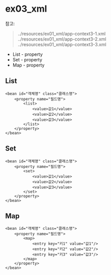 # ex03_xml
 참고:   
 >../resources/ex01_xml/app-context3-1.xml  
 >../resources/ex01_xml/app-context3-2.xml  
 >../resources/ex01_xml/app-context3-3.xml  
 * List - property
 * Set - property
 * Map - property

## List
```
<bean id="객체명" class="클래스명">
	<property name="필드명">
		<list>
			<value>값1</value>
			<value>값2</value>
			<value>값3</value>
		</list>
	</property>
</bean>
```
## Set
```
<bean id="객체명" class="클래스명">
	<property name="필드명">
		<set>
			<value>값1</value>
			<value>값2</value>
			<value>값3</value>
		</set>
	</property>
</bean>
```
## Map
```
<bean id="객체명" class="클래스명">
	<property name="필드명">
		<map>
			<entry key="키1" value="값1"/>
			<entry key="키2" value="값2"/>
			<entry key="키3" value="값3"/>
		</map>
	</property>
</bean>
```